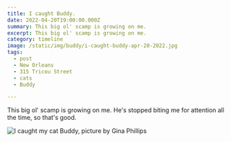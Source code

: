 ```yaml
---
title: I caught Buddy.
date: 2022-04-20T19:00:00.000Z
summary: This big ol' scamp is growing on me.
excerpt: This big ol' scamp is growing on me.
category: timeline
image: /static/img/buddy/i-caught-buddy-apr-20-2022.jpg
tags:
  - post 
  - New Orleans
  - 315 Tricou Street
  - cats
  - Buddy

---
```


This big ol' scamp is growing on me. He's stopped biting me for attention all the time, so that's good.

![I caught my cat Buddy, picture by Gina Phillips](/static/img/buddy/i-caught-buddy-apr-20-2022.jpg)
